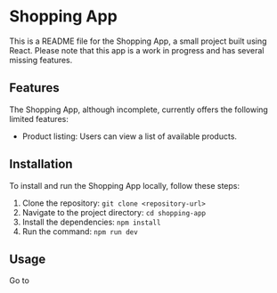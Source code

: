 # Shopping App

This is a README file for the Shopping App, a small project built using React. Please note that this app is a work in progress and has several missing features.

## Features
The Shopping App, although incomplete, currently offers the following limited features:
- Product listing: Users can view a list of available products.

## Installation
To install and run the Shopping App locally, follow these steps:

1. Clone the repository: `git clone <repository-url>`
2. Navigate to the project directory: `cd shopping-app`
3. Install the dependencies: `npm install`
4. Run the command: `npm run dev`

## Usage
Go to 
